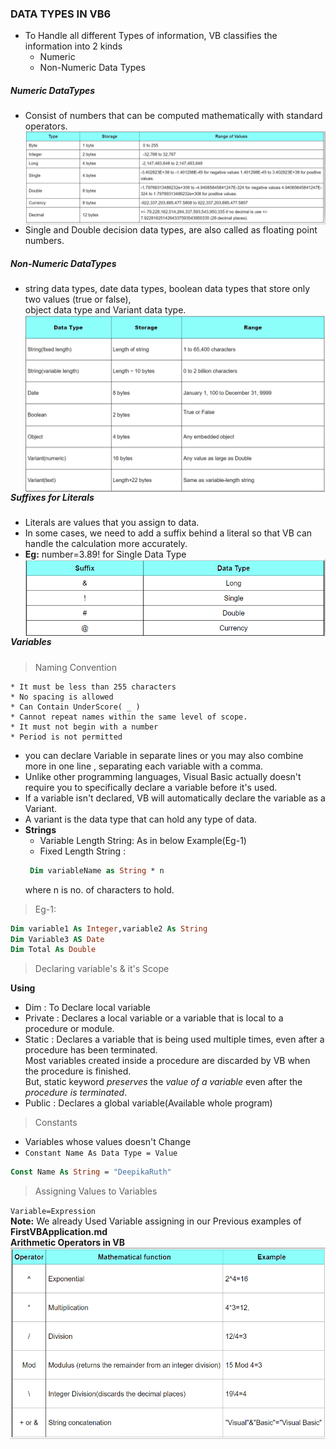 ### DATA TYPES IN VB6  
* To Handle all different Types of information, VB classifies the information into 2 kinds
  * Numeric
  * Non-Numeric Data Types

##### Numeric DataTypes  
* Consist of numbers that can be computed mathematically with standard operators.  
<img src="./Images/NumericDT.PNG"
     alt="NumericDataType Image"
     style="float: left; margin-right: 100px;" />  
* Single and Double decision data types, are also called as floating point numbers.  

##### Non-Numeric DataTypes  
*  string data types, date data types, boolean data types that store only two values (true or false),  
   object data type and Variant data type.  
 <img src="./Images/Non-NumericDT.PNG"
     alt="Non-NumericDataType Image"
     style="float: left; margin-right: 100px;" />  
##### Suffixes for Literals
* Literals are values that you assign to data.  
* In some cases, we need to add a suffix behind a literal so that VB can handle the calculation more accurately.
* **Eg:**   number=3.89! for Single Data Type  
<img src="./Images/Suffix.PNG"
     alt="Suffix Image"
     style="float: left; margin-right: 100px;" />  
##### Variables  
> Naming Convention  
```
* It must be less than 255 characters  
* No spacing is allowed  
* Can Contain UnderScore( _ )  
* Cannot repeat names within the same level of scope.  
* It must not begin with a number  
* Period is not permitted  
```
* you can declare Variable in separate lines or you may also combine more in one line , separating each variable with a comma.  
* Unlike other programming languages, Visual Basic actually doesn't require you to specifically declare a variable before it's used. 
* If a variable isn't declared, VB will automatically declare the variable as a Variant. 
* A variant is the data type that can hold any type of data.  
* **Strings** 
  * Variable Length String: As in below Example(Eg-1)  
  * Fixed Length String : 
   ```vb 
    Dim variableName as String * n 
   ```  
  where n is no. of characters to hold.
> Eg-1:  
```vb
Dim variable1 As Integer,variable2 As String  
Dim Variable3 AS Date  
Dim Total As Double
```  

> Declaring variable's  & it's Scope

 **Using**
* Dim : To Declare local variable  
* Private : Declares a local variable or a variable that is local to a procedure or module.  
* Static : Declares a variable that is being used multiple times, even after a procedure has been terminated.  
           Most variables created inside a procedure are discarded by VB when the procedure is finished.  
           But, static keyword *preserves* the *value of a variable* even after the *procedure is terminated*.
* Public : Declares a global variable(Available whole program)  
> Constants  
* Variables  whose values doesn't Change
* `Constant Name As Data Type = Value`
```vb 
Const Name As String = "DeepikaRuth"
```
> Assigning Values to Variables  

`Variable=Expression`  
**Note:**  We already Used Variable assigning in our Previous examples of  **FirstVBApplication.md**  
**Arithmetic Operators in VB**  
<img src="./Images/Operators.PNG"
     alt="Operators Image"
     style="float: left; margin-right: 100px;" />  

